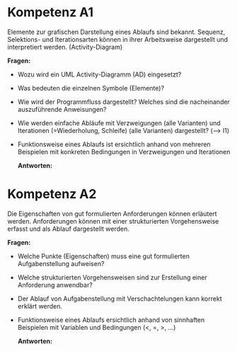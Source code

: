 # Kompetenz A1

Elemente zur grafischen Darstellung eines Ablaufs sind bekannt. 
Sequenz, Selektions- und Iterationsarten können in ihrer Arbeitsweise dargestellt und interpretiert werden. (Activity-Diagram)





**Fragen:**

- Wozu wird ein UML Activity-Diagramm (AD) eingesetzt?

- Was bedeuten die einzelnen Symbole (Elemente)?

- Wie wird der Programmfluss dargestellt? Welches sind die nacheinander auszuführende Anweisungen?

- Wie werden einfache Abläufe mit Verzweigungen (alle Varianten) und Iterationen (=Wiederholung, Schleife) (alle Varianten) dargestellt? (--> I1)

- Funktionsweise eines Ablaufs ist ersichtlich anhand von mehreren Beispielen mit konkreten Bedingungen in Verzweigungen und Iterationen



   **Antworten:**



# Kompetenz A2
Die Eigenschaften von gut formulierten Anforderungen können erläutert werden. Anforderungen können mit einer strukturierten Vorgehensweise erfasst und als Ablauf dargestellt werden.

**Fragen:**

- Welche Punkte (Eigenschaften) muss eine gut formulierten Aufgabenstellung aufweisen?

- Welche strukturierten Vorgehensweisen sind zur Erstellung einer Anforderung anwendbar?

- Der Ablauf von Aufgabenstellung mit Verschachtelungen kann korrekt erklärt werden.

- Funktionsweise eines Ablaufs ersichtlich anhand von sinnhaften Beispielen mit Variablen und Bedingungen (<, =, >, ...)



  **Antworten:**
